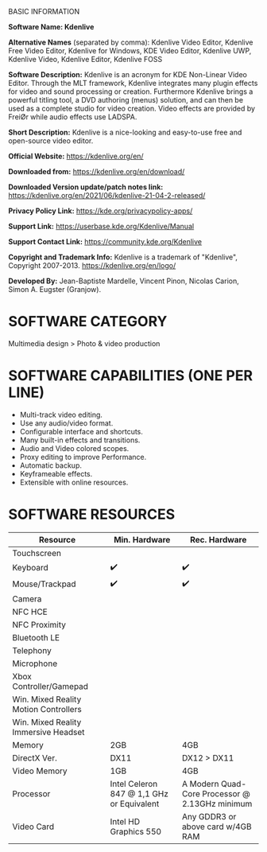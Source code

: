BASIC INFORMATION


**Software Name: Kdenlive**

**Alternative Names** (separated by comma): Kdenlive Video Editor, Kdenlive Free Video Editor, Kdenlive for Windows, KDE Video Editor, Kdenlive UWP, Kdenlive Video, Kdenlive Editor, Kdenlive FOSS

**Software Description:** Kdenlive is an acronym for KDE Non-Linear Video Editor. Through the MLT framework, Kdenlive integrates many plugin effects for video and sound processing or creation. Furthermore Kdenlive brings a powerful titling tool, a DVD authoring (menus) solution, and can then be used as a complete studio for video creation. Video effects are provided by FreiØr while audio effects use LADSPA.

**Short Description:** Kdenlive is a nice-looking and easy-to-use free and open-source video editor.

**Official Website:** https://kdenlive.org/en/

**Downloaded from:** https://kdenlive.org/en/download/

**Downloaded Version update/patch notes link:** https://kdenlive.org/en/2021/06/kdenlive-21-04-2-released/

**Privacy Policy Link:** https://kde.org/privacypolicy-apps/

**Support Link:** https://userbase.kde.org/Kdenlive/Manual

**Support Contact Link:** https://community.kde.org/Kdenlive

**Copyright and Trademark Info:** Kdenlive is a trademark of "Kdenlive", Copyright 2007-2013. https://kdenlive.org/en/logo/

**Developed By:** Jean-Baptiste Mardelle, Vincent Pinon, Nicolas Carion, Simon A. Eugster (Granjow).


SOFTWARE CATEGORY
=======================================

‪Multimedia design > Photo & video production‬


SOFTWARE CAPABILITIES (ONE PER LINE)
=======================================

- Multi-track video editing.
- Use any audio/video format.
- Configurable interface and shortcuts.
- Many built-in effects and transitions.
- Audio and Video colored scopes.
- Proxy editing to improve Performance.
- Automatic backup.
- Keyframeable effects.
- Extensible with online resources.


SOFTWARE RESOURCES
=======================================

| Resource       | Min. Hardware | Rec. Hardware |
| -------------- | ------------- | ------------- |
| Touchscreen    |               |               |
| Keyboard       | ✔️           | ✔️           |
| Mouse/Trackpad | ✔️           | ✔️           |
| Camera         |               |               |
| NFC HCE        |               |               |
| NFC Proximity  |               |               |
| Bluetooth LE   |               |               |
| Telephony      |               |               |
| Microphone     |               |               |
| Xbox Controller/Gamepad |               |               |
| Win. Mixed Reality Motion Controllers |               |               |
| Win. Mixed Reality Immersive Headset |               |               |
| Memory         | 2GB           | 4GB           |
| DirectX Ver.   | DX11           | DX12 > DX11   |
| Video Memory   | 1GB           | 4GB           |
| Processor      | Intel Celeron 847 @ 1,1 GHz or Equivalent | A Modern Quad-Core Processor @ 2.13GHz minimum |
| Video Card     | Intel HD Graphics 550 | Any GDDR3 or above card w/4GB RAM |
